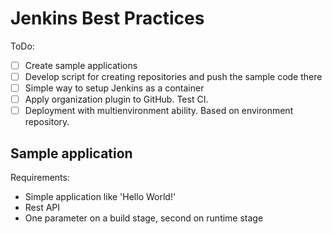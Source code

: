 # Jenkins Best Practices

ToDo:

- [ ] Create sample applications
- [ ] Develop script for creating repositories and push the sample code there
- [ ] Simple way to setup Jenkins as a container
- [ ] Apply organization plugin to GitHub. Test CI.
- [ ] Deployment with multienvironment ability. Based on environment repository.

## Sample application

Requirements:

- Simple application like 'Hello World!'
- Rest API
- One parameter on a build stage, second on runtime stage